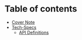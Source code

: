 # Table of contents

* [Cover Note](README.md)
* [Tech-Specs](tech-specs.md)
  * [API Definitions](api.md)

